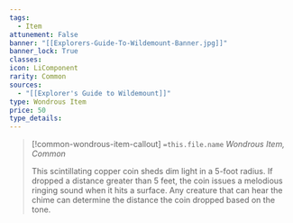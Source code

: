 ```yaml
---
tags:
  - Item
attunement: False
banner: "[[Explorers-Guide-To-Wildemount-Banner.jpg]]"
banner_lock: True
classes:
icon: LiComponent
rarity: Common
sources:
  - "[[Explorer's Guide to Wildemount]]"
type: Wondrous Item
price: 50
type_details: 
---
```

>[!common-wondrous-item-callout] `=this.file.name`
>*Wondrous Item, Common*
>
>This scintillating copper coin sheds dim light in a 5-foot radius. If dropped a distance greater than 5 feet, the coin issues a melodious ringing sound when it hits a surface. Any creature that can hear the chime can determine the distance the coin dropped based on the tone.
>
>
